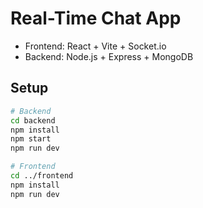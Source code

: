 # Real-Time Chat App
- Frontend: React + Vite + Socket.io
- Backend: Node.js + Express + MongoDB

## Setup
```bash
# Backend
cd backend
npm install
npm start
npm run dev

# Frontend
cd ../frontend
npm install
npm run dev
